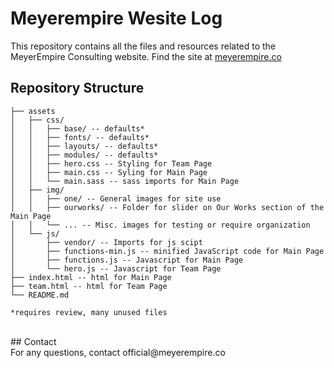 # Meyerempire Wesite Log
This repository contains all the files and resources related to the MeyerEmpire Consulting website.
Find the site at [meyerempire.co](https://meyerempire.co)

## Repository Structure <br />
```
├── assets
│   ├── css/
│   │   ├── base/ -- defaults*
│   │   ├── fonts/ -- defaults*
│   │   ├── layouts/ -- defaults*
│   │   ├── modules/ -- defaults*
│   │   ├── hero.css -- Styling for Team Page
│   │   ├── main.css -- Syling for Main Page
│   │   └── main.sass -- sass imports for Main Page
│   ├── img/
│   │   ├── one/ -- General images for site use
│   │   ├── ourworks/ -- Folder for slider on Our Works section of the Main Page
│   │   └── ... -- Misc. images for testing or require organization
│   └── js/
│       ├── vendor/ -- Imports for js scipt
│       ├── functions-min.js -- minified JavaScript code for Main Page
│       ├── functions.js -- Javascript for Main Page
│       └── hero.js -- Javascript for Team Page
├── index.html -- html for Main Page
├── team.html -- html for Team Page
└── README.md

*requires review, many unused files
```
 <br />
## Contact <br />
For any questions, contact official@meyerempire.co  <br />
